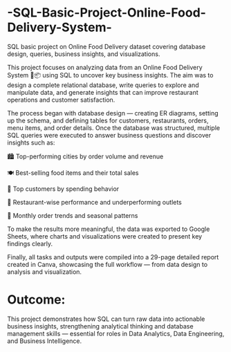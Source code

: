 # -SQL-Basic-Project-Online-Food-Delivery-System-
SQL basic project on Online Food Delivery dataset covering database design, queries, business insights, and visualizations.

This project focuses on analyzing data from an Online Food Delivery System 🍔📦 using SQL to uncover key business insights. The aim was to design a complete relational database, write queries to explore and manipulate data, and generate insights that can improve restaurant operations and customer satisfaction.

The process began with database design — creating ER diagrams, setting up the schema, and defining tables for customers, restaurants, orders, menu items, and order details. Once the database was structured, multiple SQL queries were executed to answer business questions and discover insights such as:

🏙 Top-performing cities by order volume and revenue

🍽 Best-selling food items and their total sales

👥 Top customers by spending behavior

🏢 Restaurant-wise performance and underperforming outlets

📅 Monthly order trends and seasonal patterns

To make the results more meaningful, the data was exported to Google Sheets, where charts and visualizations were created to present key findings clearly.

Finally, all tasks and outputs were compiled into a 29-page detailed report created in Canva, showcasing the full workflow — from data design to analysis and visualization.

# Outcome:
This project demonstrates how SQL can turn raw data into actionable business insights, strengthening analytical thinking and database management skills — essential for roles in Data Analytics, Data Engineering, and Business Intelligence.
